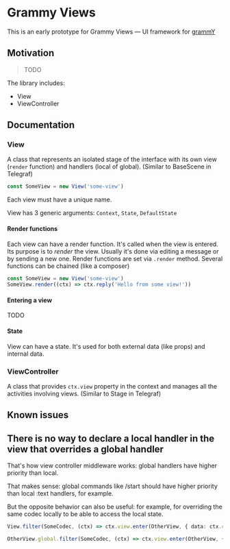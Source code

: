 # Grammy Views

This is an early prototype for Grammy Views — UI framework for [grammY](https://grammy.dev)

## Motivation

> TODO

The library includes:

<!-- - Codec -->
- View
- ViewController

## Documentation

<!-- ### Codec

An abstraction over encoding and decoding callback data.

Example:

```ts
const SomeCodec = new Codec<{name: string}>({
  encode(data) {
    // this function encodes the data to string
    return `some-codec-${data.name}`
  }
  decode(s) {
    // this function matches and decodes the string back to the data structure
    // if there's no match, it retuns null
    const match = s.match(/^some-codec-(.+)$/)
    if (!match) return null
    return { name: match[1] }
  }
})
```

`ConstantCodec` is a shortcut for encoding data that has no dynamic parameters. 

Example: 

```ts
const SomeCodec = new ConstantCodec('some-codec')
```

Codes are useful for unifying interfaces of transitions between states. Instead of specifying strings in different parts of the program, codecs allow you to define an interface in one place and use it everywhere.

To use a codec inside callback button, you can call `.encode` method directly

```ts
bot.use((ctx) => ctx.reply('Codec', {
  reply_markup: new InlineKeyboard().text('Button', SomeCodec.encode(data)),
}))
```

or create and export a helper function

```ts
export const goToSomewhere(data: string) => SomeCodec.encode(data)
bot.use((ctx) => ctx.reply('Codec', {
  reply_markup: new InlineKeyboard().text('Button', goToSomewhere(data)),
}))
```

To handle a codec, you can use `.filter` method:

```ts
bot.filter(SomeCodec.filter, (ctx) => ctx.reply(ctx.codec.toString()))
```

Decoded data is available via `ctx.codec`.

> Side note. Q: What's the difference between a constant codec and a string? A: I don't know :D -->

### View

A class that represents an isolated stage of the interface with its own view (`render` function) and handlers (local of global). (Similar to BaseScene in Telegraf)

```ts
const SomeView = new View('some-view')
```

Each view must have a unique name.

View has 3 generic arguments: `Context`, `State`, `DefaultState`

#### Render functions

Each view can have a render function. It's called when the view is entered. Its purpose is to _render_ the view. Usually it's done via editing a message or by sending a new one. Render functions are set via `.render` method. Several functions can be chained (like a composer)

```ts
const SomeView = new View('some-view')
SomeView.render((ctx) => ctx.reply('Hello from some view!'))
```

#### Entering a view

TODO

#### State

View can have a state. It's used for both external data (like props) and internal data.


### ViewController

A class that provides `ctx.view` property in the context and manages all the activities involving views. (Similar to Stage in Telegraf)


## Known issues

<!-- ### Inconsistency between entering the view directly and via codec util function

```ts
View.render((ctx) => ctx.reply('View', {
  reply_markup: new InlineKeyboard().text('Button', goToMainMenu()),
}))
// but
View.on(':text', async (ctx) => ctx.view.enter(MainView))
``` -->

## There is no way to declare a local handler in the view that overrides a global handler

That's how view controller middleware works: global handlers have higher priority than local.

That makes sense: global commands like /start should have higher priority than local :text handlers, for example.

But the opposite behavior can also be useful: for example, for overriding the same codec locally to be able to access the local state.

```ts
View.filter(SomeCodec, (ctx) => ctx.view.enter(OtherView, { data: ctx.codec, other_optional_data: ctx.view.state.data }))

OtherView.global.filter(SomeCodec, (ctx) => ctx.view.enter(OtherView, { data: ctx.codec }))
```
